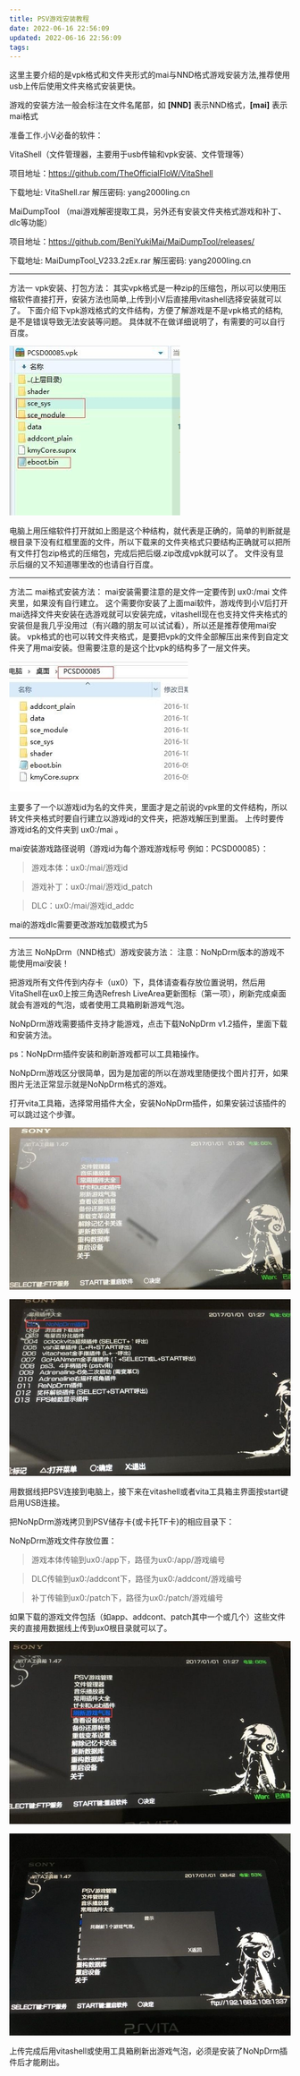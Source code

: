 ```yaml
---
title: PSV游戏安装教程
date: 2022-06-16 22:56:09
updated: 2022-06-16 22:56:09
tags:
---
```




这里主要介绍的是vpk格式和文件夹形式的mai与NND格式游戏安装方法,推荐使用usb上传后使用文件夹格式安装更快。

游戏的安装方法一般会标注在文件名尾部，如 **[NND]** 表示NND格式，**[mai]** 表示mai格式

准备工作.小V必备的软件：

VitaShell（文件管理器，主要用于usb传输和vpk安装、文件管理等）

项目地址：https://github.com/TheOfficialFloW/VitaShell

下载地址: VitaShell.rar 解压密码: yang2000ling.cn

MaiDumpTool （mai游戏解密提取工具，另外还有安装文件夹格式游戏和补丁、dlc等功能）

项目地址：https://github.com/BeniYukiMai/MaiDumpTool/releases/

下载地址: MaiDumpTool_V233.2zEx.rar 解压密码: yang2000ling.cn

---

方法一 vpk安装、打包方法：
其实vpk格式是一种zip的压缩包，所以可以使用压缩软件直接打开，安装方法也简单,上传到小V后直接用vitashell选择安装就可以了。 下面介绍下vpk游戏格式的文件结构，方便了解游戏是不是vpk格式的结构,是不是错误导致无法安装等问题。 具体就不在做详细说明了，有需要的可以自行百度。

![psv](../images/0005/1.jpg)

电脑上用压缩软件打开就如上图是这个种结构，就代表是正确的，简单的判断就是根目录下没有红框里面的文件，所以下载来的文件夹格式只要结构正确就可以把所有文件打包zip格式的压缩包，完成后把后缀.zip改成vpk就可以了。 文件没有显示后缀的又不知道哪里改的也请自行百度。

---
方法二 mai格式安装方法：
mai安装需要注意的是文件一定要传到 ux0:/mai 文件夹里，如果没有自行建立。 这个需要你安装了上面mai软件，游戏传到小V后打开mai选择文件夹安装在选游戏就可以安装完成，vitashell现在也支持文件夹格式的安装但是我几乎没用过（有兴趣的朋友可以试试看），所以还是推荐使用mai安装。 vpk格式的也可以转文件夹格式，是要把vpk的文件全部解压出来传到自定文件夹了用mai安装。但需要注意的是这个比vpk的结构多了一层文件夹。

![psv](../images/0005/psv2.jpg)

主要多了一个以游戏id为名的文件夹，里面才是之前说的vpk里的文件结构，所以转文件夹格式时要自行建立以游戏id的文件夹，把游戏解压到里面。 上传时要传游戏id名的文件夹到 ux0:/mai 。

mai安装游戏路径说明（游戏id为每个游戏游戏标号 例如：PCSD00085）：

> 游戏本体：ux0:/mai/游戏id

> 游戏补丁：ux0:/mai/游戏id_patch

> DLC：ux0:/mai/游戏id_addc

mai的游戏dlc需要更改游戏加载模式为5


--- 
方法三 NoNpDrm（NND格式）游戏安装方法：
注意：NoNpDrm版本的游戏不能使用mai安装！

把游戏所有文件传到内存卡（ux0）下，具体请查看存放位置说明，然后用VitaShell在ux0上按三角选Refresh LiveArea更新图标（第一项），刷新完成桌面就会有游戏的气泡，或者使用工具箱刷新游戏气泡。

NoNpDrm游戏需要插件支持才能游戏，点击下载NoNpDrm v1.2插件，里面下载和安装方法。

ps：NoNpDrm插件安装和刷新游戏都可以工具箱操作。

NoNpDrm游戏区分很简单，因为是加密的所以在游戏里随便找个图片打开，如果图片无法正常显示就是NoNpDrm格式的游戏。

打开vita工具箱，选择常用插件大全，安装NoNpDrm插件，如果安装过该插件的可以跳过这个步骤。

![psv](../images/0005/3.jpg)

![psv](../images/0005/4.jpg)

用数据线把PSV连接到电脑上，接下来在vitashell或者vita工具箱主界面按start键启用USB连接。

把NoNpDrm游戏拷贝到PSV储存卡{或卡托TF卡}的相应目录下：

NoNpDrm游戏文件存放位置：

> 游戏本体传输到ux0:/app下，路径为ux0:/app/游戏编号

> DLC传输到ux0:/addcont下，路径为ux0:/addcont/游戏编号

> 补丁传输到ux0:/patch下，路径为ux0:/patch/游戏编号

如果下载的游戏文件包括（如app、addcont、patch其中一个或几个）这些文件夹的直接用数据线上传到ux0根目录就可以了。

![psv](../images/0005/5.jpg)

![psv](../images/0005/6.jpg)

上传完成后用vitashell或使用工具箱刷新出游戏气泡，必须是安装了NoNpDrm插件后才能刷出。